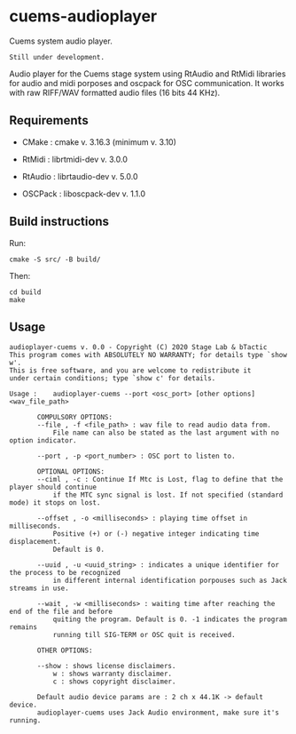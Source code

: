 # cuems-audioplayer

Cuems system audio player.

    Still under development.

Audio player for the Cuems stage system using RtAudio and RtMidi libraries for audio and midi porposes and oscpack for OSC communication.
It works with raw RIFF/WAV formatted audio files (16 bits 44 KHz).

## Requirements

- CMake : cmake v. 3.16.3 (minimum v. 3.10)

- RtMidi : librtmidi-dev v. 3.0.0

- RtAudio : librtaudio-dev v. 5.0.0

- OSCPack : liboscpack-dev v. 1.1.0

## Build instructions

Run:

    cmake -S src/ -B build/

Then:

    cd build
    make

## Usage

    audioplayer-cuems v. 0.0 - Copyright (C) 2020 Stage Lab & bTactic
    This program comes with ABSOLUTELY NO WARRANTY; for details type `show w'.
    This is free software, and you are welcome to redistribute it
    under certain conditions; type `show c' for details.

    Usage :    audioplayer-cuems --port <osc_port> [other options] <wav_file_path>

           COMPULSORY OPTIONS:
           --file , -f <file_path> : wav file to read audio data from.
               File name can also be stated as the last argument with no option indicator.

           --port , -p <port_number> : OSC port to listen to.

           OPTIONAL OPTIONS:
           --ciml , -c : Continue If Mtc is Lost, flag to define that the player should continue
               if the MTC sync signal is lost. If not specified (standard mode) it stops on lost.

           --offset , -o <milliseconds> : playing time offset in milliseconds.
               Positive (+) or (-) negative integer indicating time displacement.
               Default is 0.

           --uuid , -u <uuid_string> : indicates a unique identifier for the process to be recognized
               in different internal identification porpouses such as Jack streams in use.

           --wait , -w <milliseconds> : waiting time after reaching the end of the file and before
               quiting the program. Default is 0. -1 indicates the program remains
               running till SIG-TERM or OSC quit is received.

           OTHER OPTIONS:

           --show : shows license disclaimers.
               w : shows warranty disclaimer.
               c : shows copyright disclaimer.

           Default audio device params are : 2 ch x 44.1K -> default device.
           audioplayer-cuems uses Jack Audio environment, make sure it's running.
